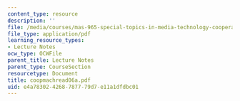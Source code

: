 ```yaml
---
content_type: resource
description: ''
file: /media/courses/mas-965-special-topics-in-media-technology-cooperative-machines-fall-2003/e4a783024268787779d7e11a1dfdbc01_coopmachread06a.pdf
file_type: application/pdf
learning_resource_types:
- Lecture Notes
ocw_type: OCWFile
parent_title: Lecture Notes
parent_type: CourseSection
resourcetype: Document
title: coopmachread06a.pdf
uid: e4a78302-4268-7877-79d7-e11a1dfdbc01
---
```

